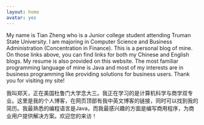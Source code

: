 ```yaml
---
layout: home
avatar: yes
---
```


My name is Tian Zheng who is a Junior college student attending Truman State University. I am majoring in Computer Science and Business Administration (Concentration in Finance). This is a personal blog of mine. On those links above, you can find links for both my Chinese and English blogs. My resume is also provided on this website. The most familiar programming language of mine is Java and most of my interests are in business programming like providing solutions for business users. Thank you for visiting my site!

我叫郑天，正在美国杜鲁门大学念大三。我正在学习的是计算机科学与商学双专业。这里是我的个人博客，在网页顶部有我中英文博客的链接，同时可以找到我的简历。我最熟悉的编程语言是Java，而我最感兴趣的方面是编写商用程序，为商业用户提供解决方案。欢迎您的来访！